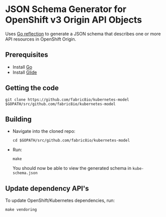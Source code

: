 # JSON Schema Generator for OpenShift v3 Origin API Objects

Uses [Go reflection](https://blog.golang.org/laws-of-reflection) to generate a JSON schema that describes one or more
API resources in OpenShift Origin.

## Prerequisites

- Install [Go](https://golang.org/doc/install)
- Install [Glide](https://github.com/Masterminds/glide#install)


## Getting the code

  ```
  git clone https://github.com/fabric8io/kubernetes-model $GOPATH/src/github.com/fabric8io/kubernetes-model
  ```


## Building

- Navigate into the cloned repo:

  ```
  cd $GOPATH/src/github.com/fabric8io/kubernetes-model
  ```

- Run:
  ```
  make
  ```

  You should now be able to view the generated schema in `kube-schema.json`

## Update dependency API's

To update OpenShift/Kubernetes dependencies, run:
```
make vendoring
```
